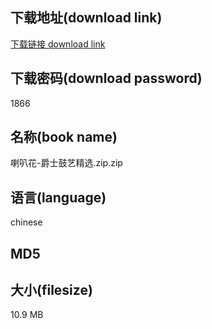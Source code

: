 ## 下载地址(download link)
[下载链接 download link](https://tutu365.netlify.app/?s=%E5%96%87%E5%8F%AD%E8%8A%B1-%E7%88%B5%E5%A3%AB%E9%BC%93%E8%89%BA%E7%B2%BE%E9%80%89.zip)

## 下载密码(download password)
1866

## 名称(book name)
喇叭花-爵士鼓艺精选.zip.zip

## 语言(language)
chinese

## MD5


## 大小(filesize)
10.9 MB
